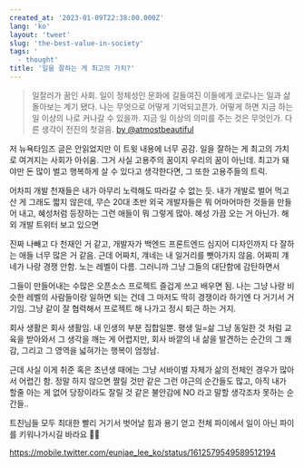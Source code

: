 ```yaml
---
created_at: '2023-01-09T22:38:00.000Z'
lang: 'ko'
layout: 'tweet'
slug: 'the-best-value-in-society'
tags: '
  - thought'
title: '일을 잘하는 게 최고의 가치?'
---
```


> 일잘러가 꿈인 사회. 일이 정체성인 문화에 길들여진 이들에게 코로나는 일과 삶 돌아보는 계기 됐다. 나는 무엇으로 어떻게 기억되고픈가. 어떻게 하면 지금 하는 일 이상의 나로 커나갈 수 있을까. 지금 일 이상의 의미를 주는 것은 무엇인가. 다른 생각이 전진의 첫걸음.
> [by @atmostbeautiful](https://mobile.twitter.com/atmostbeautiful/status/1612426206519128064)

저 뉴욕타임즈 글은 안읽었지만 이 트윗 내용에 너무 공감. 일을 잘하는 게 최고의 가치로 여겨지는 사회가 아쉬움. 그거 사실 고용주의 꿈이지 우리의 꿈이 아닌데. 최고가 돼야만 돈 많이 벌고 행복하게 살 수 있다고 생각한다면, 그 또한 고용주들의 트릭.

어차피 개발 천재들은 내가 아무리 노력해도 따라갈 수 없는 듯. 내가 개발로 벌어 먹고 산 게 그래도 짧지 않은데, 무슨 20대 초반 외국 개발자들은 뭐 어마어마한 것들을 만들어 내고, 혜성처럼 등장하는 그런 애들이 뭐 그렇게 많아. 혜성 가끔 오는 거 아닌가. 해외 개발 트위터 보고 있으면

진짜 나빼고 다 천재인 거 같고, 개발자가 백엔드 프론트엔드 심지어 디자인까지 다 잘하는 애들 너무 많은 거 같음. 근데 어짜치, 걔네는 내 일거리를 뺏아가지 않음. 어짜피 걔네가 나랑 경쟁 안함. 노는 레벨이 다름. 그러니까 그냥 그들의 대단함에 감탄하면서

그들이 만들어내는 수많은 오픈소스 프로젝트 즐겁게 쓰고 배우면 됨. 나는 그냥 나랑 비슷한 레벨의 사람들이랑 일하면 되는 건데 그 마저도 딱히 경쟁이라 하기엔 다 거기서 거기임. 그냥 같이 잘 협력해서 프로젝트 해 나가고 정시 퇴근 하는 거지.

회사 생활은 회사 생활임. 내 인생의 부분 집합일뿐. 평생 일=삶 그냥 동일한 것 처럼 교육을 받아와서 그 생각을 깨는 게 어렵지만, 회사 바깥의 내 삶을 발견하는 순간의 그 쾌감, 그리고 그 영역을 넓혀가는 행복이 엄청남.

근데 사실 이게 취준 혹은 초년생 때에는 그냥 서바이벌 자체가 삶의 전체인 경우가 많아서 어렵긴 함. 정말 하지 않으면 짤릴 것만 같은 그런 야근의 순간들도 많고, 아직 내가 할줄 아는 게 없어 당장이라도 잘릴 것 같은 불안감에 NO 라고 말할 생각조차 못하는 순간들..

트친님들 모두 최대한 빨리 거기서 벗어날 힘과 용기 얻고 전체 파이에서 일이 아닌 파이를 키워나가시길 바라요 🙏🏼

https://mobile.twitter.com/eunjae_lee_ko/status/1612579549589512194
